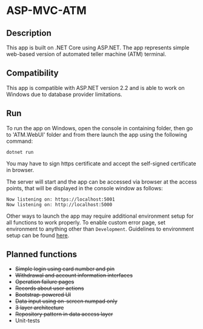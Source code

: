 # ASP-MVC-ATM

## Description

This app is built on .NET Core using ASP.NET. 
The app represents simple web-based version of automated teller machine (ATM) terminal.

## Compatibility

This app is compatible with ASP.NET version 2.2 and is able to work on Windows due to database provider limitations.

## Run

To run the app on Windows, open the console in containing folder, then go to 'ATM.WebUI' folder and from there launch the app using the following command:

```
dotnet run
```

You may have to sign https certificate and accept the self-signed certificate in browser.

The server will start and the app can be accessed via browser at the access points, that will be displayed in the console window as follows:

```
Now listening on: https://localhost:5001
Now listening on: http://localhost:5000
```

Other ways to launch the app may require additional environment setup for all functions to work properly. To enable custom error page, set environment to anything other than `Development`. Guidelines to environment setup can be found [here](https://docs.microsoft.com/en-us/aspnet/core/fundamentals/environments?view=aspnetcore-2.2).

## Planned functions

* ~~Simple login using card number and pin~~
* ~~Withdrawal and account information interfaces~~
* ~~Operation failure pages~~
* ~~Records about user actions~~
* ~~Bootstrap-powered UI~~
* ~~Data input using on-screen numpad only~~
* ~~3 layer architecture~~
* ~~Repository pattern in data access layer~~
* Unit-tests
